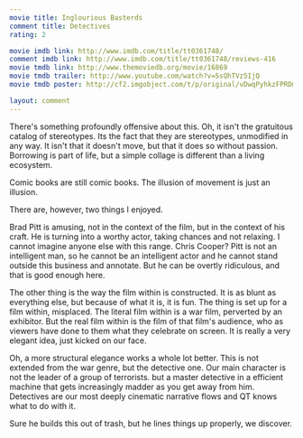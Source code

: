```yaml
---
movie title: Inglourious Basterds
comment title: Detectives
rating: 2

movie imdb link: http://www.imdb.com/title/tt0361748/
comment imdb link: http://www.imdb.com/title/tt0361748/reviews-416
movie tmdb link: http://www.themoviedb.org/movie/16869
movie tmdb trailer: http://www.youtube.com/watch?v=5sQhTVz5IjQ
movie tmdb poster: http://cf2.imgobject.com/t/p/original/vDwqPyhkzFPRDmwz9KbzN2ouEPe.jpg

layout: comment
---
```


There's something profoundly offensive about this. Oh, it isn't the gratuitous catalog of stereotypes. Its the fact that they are stereotypes, unmodified in any way. It isn't that it doesn't move, but that it does so without passion. Borrowing is part of life, but a simple collage is different than a living ecosystem.

Comic books are still comic books. The illusion of movement is just an illusion.

There are, however, two things I enjoyed.

Brad Pitt is amusing, not in the context of the film, but in the context of his craft. He is turning into a worthy actor, taking chances and not relaxing. I cannot imagine anyone else with this range. Chris Cooper? Pitt is not an intelligent man, so he cannot be an intelligent actor and he cannot stand outside this business and annotate. But he can be overtly ridiculous, and that is good enough here.

The other thing is the way the film within is constructed. It is as blunt as everything else, but because of what it is, it is fun. The thing is set up for a film within, misplaced. The literal film within is a war film, perverted by an exhibitor. But the real film within is the film of that film's audience, who as viewers have done to them what they celebrate on screen. It is really a very elegant idea, just kicked on our face.

Oh, a more structural elegance works a whole lot better. This is not extended from the war genre, but the detective one. Our main character is not the leader of a group of terrorists. but a master detective in a efficient machine that gets increasingly madder as you get away from him. Detectives are our most deeply cinematic narrative flows and QT knows what to do with it.

Sure he builds this out of trash, but he lines things up properly, we discover.